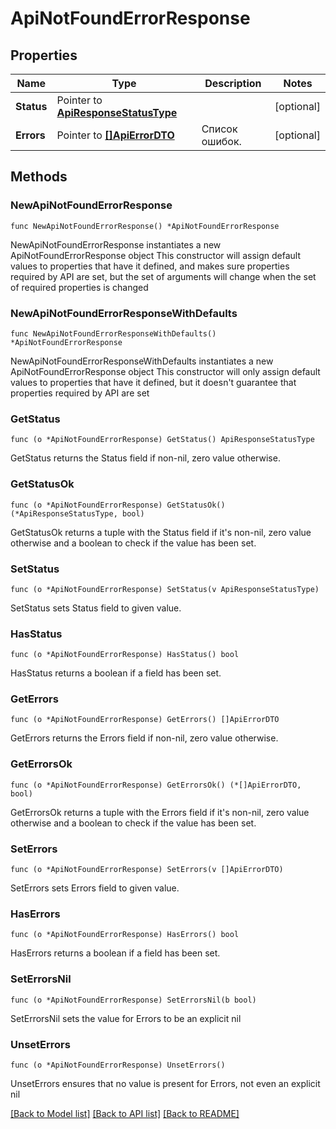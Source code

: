# ApiNotFoundErrorResponse

## Properties

Name | Type | Description | Notes
------------ | ------------- | ------------- | -------------
**Status** | Pointer to [**ApiResponseStatusType**](ApiResponseStatusType.md) |  | [optional] 
**Errors** | Pointer to [**[]ApiErrorDTO**](ApiErrorDTO.md) | Список ошибок. | [optional] 

## Methods

### NewApiNotFoundErrorResponse

`func NewApiNotFoundErrorResponse() *ApiNotFoundErrorResponse`

NewApiNotFoundErrorResponse instantiates a new ApiNotFoundErrorResponse object
This constructor will assign default values to properties that have it defined,
and makes sure properties required by API are set, but the set of arguments
will change when the set of required properties is changed

### NewApiNotFoundErrorResponseWithDefaults

`func NewApiNotFoundErrorResponseWithDefaults() *ApiNotFoundErrorResponse`

NewApiNotFoundErrorResponseWithDefaults instantiates a new ApiNotFoundErrorResponse object
This constructor will only assign default values to properties that have it defined,
but it doesn't guarantee that properties required by API are set

### GetStatus

`func (o *ApiNotFoundErrorResponse) GetStatus() ApiResponseStatusType`

GetStatus returns the Status field if non-nil, zero value otherwise.

### GetStatusOk

`func (o *ApiNotFoundErrorResponse) GetStatusOk() (*ApiResponseStatusType, bool)`

GetStatusOk returns a tuple with the Status field if it's non-nil, zero value otherwise
and a boolean to check if the value has been set.

### SetStatus

`func (o *ApiNotFoundErrorResponse) SetStatus(v ApiResponseStatusType)`

SetStatus sets Status field to given value.

### HasStatus

`func (o *ApiNotFoundErrorResponse) HasStatus() bool`

HasStatus returns a boolean if a field has been set.

### GetErrors

`func (o *ApiNotFoundErrorResponse) GetErrors() []ApiErrorDTO`

GetErrors returns the Errors field if non-nil, zero value otherwise.

### GetErrorsOk

`func (o *ApiNotFoundErrorResponse) GetErrorsOk() (*[]ApiErrorDTO, bool)`

GetErrorsOk returns a tuple with the Errors field if it's non-nil, zero value otherwise
and a boolean to check if the value has been set.

### SetErrors

`func (o *ApiNotFoundErrorResponse) SetErrors(v []ApiErrorDTO)`

SetErrors sets Errors field to given value.

### HasErrors

`func (o *ApiNotFoundErrorResponse) HasErrors() bool`

HasErrors returns a boolean if a field has been set.

### SetErrorsNil

`func (o *ApiNotFoundErrorResponse) SetErrorsNil(b bool)`

 SetErrorsNil sets the value for Errors to be an explicit nil

### UnsetErrors
`func (o *ApiNotFoundErrorResponse) UnsetErrors()`

UnsetErrors ensures that no value is present for Errors, not even an explicit nil

[[Back to Model list]](../README.md#documentation-for-models) [[Back to API list]](../README.md#documentation-for-api-endpoints) [[Back to README]](../README.md)



